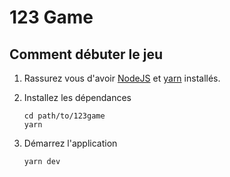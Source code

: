 # 123 Game

## Comment débuter le jeu

1. Rassurez vous d'avoir [NodeJS](https://nodejs.org/) et [yarn](https://www.yarnpkg.com/) installés.
2. Installez les dépendances

    ```
    cd path/to/123game
    yarn
    ```

3. Démarrez l'application

    ```
    yarn dev
    ```
